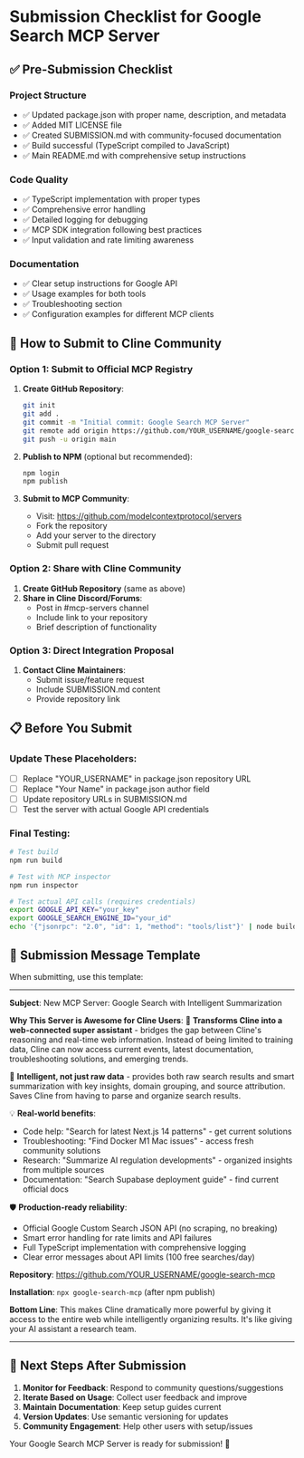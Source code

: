 # Submission Checklist for Google Search MCP Server

## ✅ Pre-Submission Checklist

### Project Structure
- ✅ Updated package.json with proper name, description, and metadata
- ✅ Added MIT LICENSE file
- ✅ Created SUBMISSION.md with community-focused documentation
- ✅ Build successful (TypeScript compiled to JavaScript)
- ✅ Main README.md with comprehensive setup instructions

### Code Quality
- ✅ TypeScript implementation with proper types
- ✅ Comprehensive error handling
- ✅ Detailed logging for debugging
- ✅ MCP SDK integration following best practices
- ✅ Input validation and rate limiting awareness

### Documentation
- ✅ Clear setup instructions for Google API
- ✅ Usage examples for both tools
- ✅ Troubleshooting section
- ✅ Configuration examples for different MCP clients

## 🚀 How to Submit to Cline Community

### Option 1: Submit to Official MCP Registry
1. **Create GitHub Repository**:
   ```bash
   git init
   git add .
   git commit -m "Initial commit: Google Search MCP Server"
   git remote add origin https://github.com/YOUR_USERNAME/google-search-mcp.git
   git push -u origin main
   ```

2. **Publish to NPM** (optional but recommended):
   ```bash
   npm login
   npm publish
   ```

3. **Submit to MCP Community**:
   - Visit: https://github.com/modelcontextprotocol/servers
   - Fork the repository
   - Add your server to the directory
   - Submit pull request

### Option 2: Share with Cline Community
1. **Create GitHub Repository** (same as above)
2. **Share in Cline Discord/Forums**:
   - Post in #mcp-servers channel
   - Include link to your repository
   - Brief description of functionality

### Option 3: Direct Integration Proposal
1. **Contact Cline Maintainers**:
   - Submit issue/feature request
   - Include SUBMISSION.md content
   - Provide repository link

## 📋 Before You Submit

### Update These Placeholders:
- [ ] Replace "YOUR_USERNAME" in package.json repository URL
- [ ] Replace "Your Name" in package.json author field
- [ ] Update repository URLs in SUBMISSION.md
- [ ] Test the server with actual Google API credentials

### Final Testing:
```bash
# Test build
npm run build

# Test with MCP inspector
npm run inspector

# Test actual API calls (requires credentials)
export GOOGLE_API_KEY="your_key"
export GOOGLE_SEARCH_ENGINE_ID="your_id"
echo '{"jsonrpc": "2.0", "id": 1, "method": "tools/list"}' | node build/index.js
```

## 📝 Submission Message Template

When submitting, use this template:

---

**Subject**: New MCP Server: Google Search with Intelligent Summarization

**Why This Server is Awesome for Cline Users**:
🚀 **Transforms Cline into a web-connected super assistant** - bridges the gap between Cline's reasoning and real-time web information. Instead of being limited to training data, Cline can now access current events, latest documentation, troubleshooting solutions, and emerging trends.

🧠 **Intelligent, not just raw data** - provides both raw search results and smart summarization with key insights, domain grouping, and source attribution. Saves Cline from having to parse and organize search results.

💡 **Real-world benefits**:
- Code help: "Search for latest Next.js 14 patterns" - get current solutions
- Troubleshooting: "Find Docker M1 Mac issues" - access fresh community solutions  
- Research: "Summarize AI regulation developments" - organized insights from multiple sources
- Documentation: "Search Supabase deployment guide" - find current official docs

🛡️ **Production-ready reliability**:
- Official Google Custom Search JSON API (no scraping, no breaking)
- Smart error handling for rate limits and API failures
- Full TypeScript implementation with comprehensive logging
- Clear error messages about API limits (100 free searches/day)

**Repository**: https://github.com/YOUR_USERNAME/google-search-mcp

**Installation**: `npx google-search-mcp` (after npm publish)

**Bottom Line**: This makes Cline dramatically more powerful by giving it access to the entire web while intelligently organizing results. It's like giving your AI assistant a research team.

---

## 🎯 Next Steps After Submission

1. **Monitor for Feedback**: Respond to community questions/suggestions
2. **Iterate Based on Usage**: Collect user feedback and improve
3. **Maintain Documentation**: Keep setup guides current
4. **Version Updates**: Use semantic versioning for updates
5. **Community Engagement**: Help other users with setup/issues

Your Google Search MCP Server is ready for submission! 🚀
